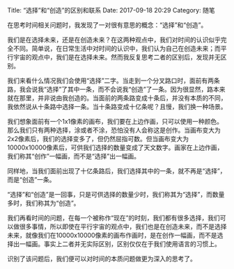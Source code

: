 Title: “选择”和“创造”的区别和联系
Date: 2017-09-18 20:29
Category: 随笔

在思考时间相关问题时，我发现了一对很有意思的概念：“选择”和“创造”。

我们是在选择未来，还是在创造未来？在这两种观点中，我们对时间的认识似乎完全不同。简单说，在日常生活中对时间的认识中，我们认为自己在创造未来；而平行宇宙的观点中，我们是在选择未来。然而我反复思考二者的区别后，发现并无区别。

我们来看什么情况我们会使用“选择”二字。当走到一个分叉路口时，面前有两条路，我会说我“选择”了其中一条，而不会说我“创造”了一条。因为很显然，路本来就在那里，并非说由我创造的。当面前的两条路变成十条后，并没有本质的不同，我依然说从十条路中选择一条。当十条路变成十亿条呢？且慢，我们换一种场景。

我们想象面前有一个1x1像素的画布，我们要在上边作画，只可以使用一种颜色。那么我们只有两种选择，涂或者不涂，恐怕没有人会称这是创作。当画布变大为2x2像素后，我们的选择变多了，但仍然屈指可数。但当画布变大为10000x10000像素后，可供我们选择的数量变成了天文数字。画家在上边作画，我们称其“创作”一幅画，而不是“选择”出一幅画。

同样地，当我们面前出现了十亿条路后，我们选择其中的一条，就不再是“选择”，而是“创造”一条。

“选择”和“创造”是一回事，只是可供选择的数量少时，我们称其为“选择”，而数量多时，我们称其为“创造”。

我们再看时间的问题，在每一个被称作“现在”的时刻，我们都有很多选择，我们可以做很多事情，所以即使在平行宇宙的观点中，我们也是在创造未来，而不是选择未来，就像我们在10000x10000像素的画布作画时，是在创作一幅画，而不是选择出一幅画。事实上二者并无实际区别，区别仅仅在于我们使用语言的习惯上。

识别了该问题后，我们便可以对时间的本质问题做更为深入的思考了。

